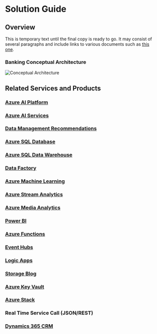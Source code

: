 # Solution Guide

## Overview

This is temporary text until the final copy is ready to go.  It may consist of several paragraphs and include links to various documents such as [this one](https://media.readthedocs.org/pdf/simple-azure/latest/simple-azure.pdf).


### Banking Conceptual Architecture

![Conceptual Architecture](https://image.slidesharecdn.com/june291130microsoftthacker-160711215152/95/big-data-application-architectures-fraud-detection-9-638.jpg?cb=1468273943)

## Related Services and Products

### [Azure AI Platform](https://azure.microsoft.com/en-us/overview/ai-platform/#platform)

### [Azure AI Services](https://azure.microsoft.com/en-us/overview/ai-platform/)

### [Data Management Recommendations](https://docs.microsoft.com/en-us/azure/industry/financial/data-mgmt-in-banking-overview?WT.mc_id=BankingFraudUseCase-DOCS-hbush)

### [Azure SQL Database](https://azure.microsoft.com/en-us/services/sql-database/?WT.mc_id=BankingFraudUseCase-DOCS-hbush)

### [Azure SQL Data Warehouse](https://azure.microsoft.com/en-us/services/sql-data-warehouse/resources/)

### [Data Factory](https://azure.microsoft.com/en-us/services/data-factory/)

### [Azure Machine Learning](https://azure.microsoft.com/en-us/overview/machine-learning/)

### [Azure Stream Analytics](https://azure.microsoft.com/en-us/services/stream-analytics/)

### [Azure Media Analytics](https://azure.microsoft.com/en-us/services/media-services/media-analytics/?v=18.18&v=18.18)

### [Power BI](https://azure.microsoft.com/en-us/services/power-bi-embedded/)

### [Azure Functions](https://azure.microsoft.com/en-us/services/functions/)

### [Event Hubs](https://azure.microsoft.com/en-us/documentation/learning-paths/event-hubs/)

### [Logic Apps](https://azure.microsoft.com/en-us/services/logic-apps/)

### [Storage Blog](https://azure.microsoft.com/en-us/services/storage/blobs/)

### [Azure Key Vault](https://azure.microsoft.com/en-us/services/key-vault/)

### [Azure Stack](https://azure.microsoft.com/en-us/overview/azure-stack/?WT.mc_id=BankingFraudUseCase-DOCS-hbush)

### Real Time Service Call (JSON/REST)

### [Dynamics 365 CRM](https://dynamics.microsoft.com/en-us/)


